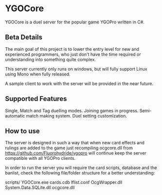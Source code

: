 YGOCore
===================
YGOCore is a duel server for the popular game YGOPro written in C#.

## Beta Details ##

The main goal of this project is to lower the entry level for new and experienced programmers, who just don't have the time required or understanding into something quite complex.

This server currently only runs on windows, but will fully support Linux using Mono when fully released.

A sample client to work with the server will be provided in the near future. 

## Supported Features ##

Single, Match and Tag duelling modes.
Joining games in progress.
Semi-automatic match making system.
Duel setting customization. 

## How to use ##

The server is designed in such a way that when new card effects and rulings are added to the game just recompiling ocgcore.dll from https://github.com/Fluorohydride/ygopro will continue keep the server compatible with all YGOPro clients.

In order to run the server you will require the card scripts, database and the banlist, check the following file/folder structure for a better understanding:

scripts/
YGOCore.exe
cards.cdb
lflist.conf
OcgWrapper.dll
System.Data.SQLite.dll
ocgcore.dll